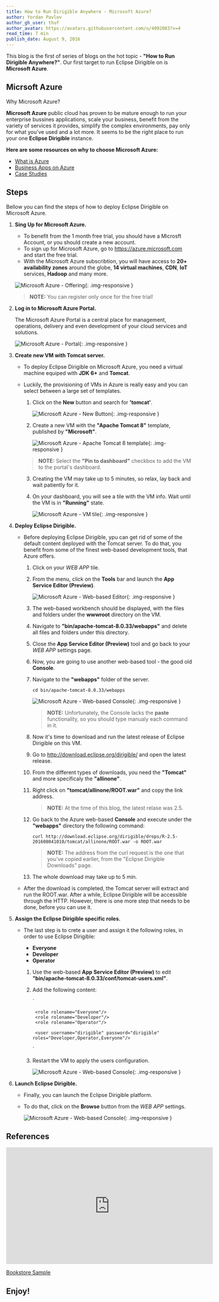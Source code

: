 ```yaml
---
title: How to Run Dirigible Anywhere - Microsoft Azure?
author: Yordan Pavlov
author_gh_user: thuf
author_avatar: https://avatars.githubusercontent.com/u/4092083?v=4
read_time: 7 min
publish_date: August 9, 2016
---
```



This blog is the first of series of blogs on the hot topic - **"How to Run Dirigible Anywhere?"**. Our first target to run Eclipse Dirigible on is **Microsoft Azure**.

## Micrsoft Azure
Why Microsoft Azure? 

**Microsoft Azure** public cloud has proven to be mature enough to run your enterprise bussines applications, scale your business, benefit from the variety of services it provides, simplify the complex environments, pay only for what you've used and a lot more. It seems to be the right place to run your one **Eclipse Dirigible** instance.

**Here are some resources on why to choose Microsoft Azure:**

* <a href="https://azure.microsoft.com/en-gb/overview/what-is-azure/" target="_blank">What is Azure</a>
* <a href="https://azure.microsoft.com/en-gb/overview/business-apps-on-azure/" target="_blank">Business Apps on Azure</a>
*  <a href="https://azure.microsoft.com/en-gb/case-studies/" target="_blank">Case Studies</a>

## Steps
Bellow you can find the steps of how to deploy Eclipse Dirigible on Microsoft Azure.

1. **Sing Up for Microsoft Azure.**
	* To benefit from the 1 month free trial, you should have a Microsft Account, or you should create a new account.
	* To sign up for Microsoft Azure, go to <a href="https://azure.microsoft.com" target="_blank">https://azure.microsoft.com</a> and start the free trial.
	* With the Microsoft Azure subscribtion, you will have access to **20+ availability zones** around the globe, **14 virtual machines**, **CDN**, **IoT** services, **Hadoop** and many more.

	![Microsoft Azure - Offering](/img/posts/20160809-0/microsoft-azure-offering.png){: .img-responsive }

	> **NOTE:** You can register only once for the free trial!

2. **Log in to Microsoft Azure Portal.**
	
	The Microsoft Azure Portal is a central place for management, operations, delivery and even development of your cloud services and solutions.
 
	![Microsoft Azure - Portal](/img/posts/20160809-0/microsoft-azure-portal.png){: .img-responsive }
	
3. **Create new VM with Tomcat server.**
	* To deploy Eclipse Dirigible on Microsoft Azure, you need a virtual machine equiped with **JDK 6+** and **Tomcat**.
	* Luckily, the provisioning of VMs in Azure is really easy and you can select between a large set of templates.
		1. Click on the **New** button and search for **'tomcat'**.
	
			![Microsoft Azure - New Button](/img/posts/20160809-0/microsoft-azure-new.png){: .img-responsive }
		
		2. Create a new VM with the **"Apache Tomcat 8"** template, published by **"Microsoft"**.

			![Microsoft Azure - Apache Tomcat 8 template](/img/posts/20160809-0/microsoft-azure-search-tomcat.png){: .img-responsive }

		> **NOTE:** Select the **"Pin to dashboard"** checkbox to add the VM to the portal's dashboard.

		3. Creating the VM may take up to 5 minutes, so relax, lay back and wait patiently for it.
		4. On your dashboard, you will see a tile with the VM info. Wait until the VM is in **"Running"** state.

			![Microsoft Azure - VM tile](/img/posts/20160809-0/microsoft-azure-vm.png){: .img-responsive }
4. **Deploy Eclipse Dirigible.**
	* Before deploying Eclipse Dirigible, ypu can get rid of some of the default content deployed with the Tomcat server. To do that, you benefit from some of the finest web-based development tools, that Azure offers.
		1. Click on your *WEB APP* tile.
		2. From the menu, click on the **Tools** bar and launch the **App Service Editor (Preview)**.

			![Microsoft Azure - Web-based Editor](/img/posts/20160809-0/microsoft-azure-tools-editor.png){: .img-responsive }
		3. The web-based workbench should be displayed, with the files and folders under the **wwwroot** directory on the VM.
		4. Navigate to **"bin/apache-tomcat-8.0.33/webapps"** and delete all files and folders under this directory.
		5. Close the **App Service Editor (Preview)** tool and go back to your *WEB APP* settings page.
		6. Now, you are going to use another web-based tool - the good old **Console**.
		7. Navigate to the **"webapps"** folder of the server. 

			`
			cd bin/apache-tomcat-8.0.33/webapps
			`
			
			![Microsoft Azure - Web-based Console](/img/posts/20160809-0/microsoft-azure-tools-console.png){: .img-responsive }
			
			> **NOTE:** Unfortunately, the Console lacks the **paste** functionality, so you should type manualy each command in it.

		8. Now it's time to download and run the latest release of Eclipse Dirigible on this VM.
		9. Go to <a href="http://download.eclipse.org/dirigible/" target="_blank">http://download.eclipse.org/dirigible/</a> and open the latest release.
		10. From the different types of downloads, you need the **"Tomcat"** and more specificaly the **"allinone"**.
		11. Right click on **"tomcat/allinone/ROOT.war"** and copy the link address.
		
			> **NOTE:** At the time of this blog, the latest relase was 2.5.
		
		12. Go back to the Azure web-based **Console** and execute under the **"webapps"** directory the following command:


			`
			curl http://download.eclipse.org/dirigible/drops/R-2.5-201608041010/tomcat/allinone/ROOT.war -o ROOT.war
			`
			
		
			> **NOTE:** The address from the curl request is the one that you've copied earlier, from the "Eclipse Dirigible Downloads" page.
		
		13. The whole download may take up to 5 min.
	* After the download is completed, the Tomcat server will extract and run the ROOT.war. After a while, Eclipse Dirigible will be accessible through the HTTP. However, there is one more step that needs to be done, before you can use it.
5. **Assign the Eclipse Dirigible specific roles.**
	* The last step is to crete a user and assign it the following roles, in order to use Eclipse Dirigible:
		* **Everyone**
		* **Developer**
		* **Operator**

		1. Use the web-based **App Service Editor (Preview)** to edit **"bin/apache-tomcat-8.0.33/conf/tomcat-users.xml"**.
		2. Add the following content:

			`
					
				<role rolename="Everyone"/>
				<role rolename="Developer"/>
				<role rolename="Operator"/>
	
				<user username="dirigible" password="dirigible" roles="Developer,Operator,Everyone"/>
			`
		3. Restart the VM to apply the users configuration.
			
			![Microsoft Azure - Web-based Console](/img/posts/20160809-0/microsoft-azure-restart.png){: .img-responsive }

6. **Launch Eclipse Dirigible.**
	* Finally, you can launch the Eclipse Dirigible platform.
	* To do that, click on the **Browse** button from the *WEB APP* settings.

			
		![Microsoft Azure - Web-based Console](/img/posts/20160809-0/microsoft-azure-browse.png){: .img-responsive }

## References

<iframe width="560" height="315" src="https://www.youtube.com/embed/Q1SxBr155zk" frameborder="0" allowfullscreen></iframe>

<a href="http://www.dirigible.io/samples/bookstore.html" target="_blank">Bookstore Sample</a>


## Enjoy!
